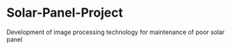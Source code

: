 # Solar-Panel-Project
Development of image processing technology for maintenance of poor solar panel
